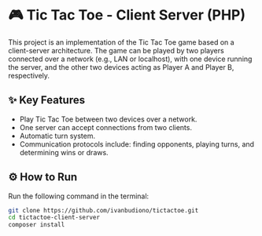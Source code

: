# 🎮 Tic Tac Toe - Client Server (PHP)

This project is an implementation of the Tic Tac Toe game based on a client-server architecture. The game can be played by two players connected over a network (e.g., LAN or localhost), with one device running the server, and the other two devices acting as Player A and Player B, respectively.

## ✨ Key Features

- Play Tic Tac Toe between two devices over a network.
- One server can accept connections from two clients.
- Automatic turn system.
- Communication protocols include: finding opponents, playing turns, and determining wins or draws.

## ⚙️ How to Run

Run the following command in the terminal:

```bash
git clone https://github.com/ivanbudiono/tictactoe.git
cd tictactoe-client-server
composer install
